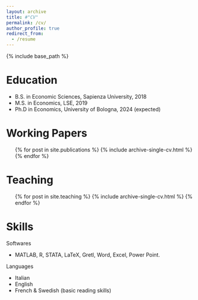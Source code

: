 ```yaml
---
layout: archive
title: #"CV"
permalink: /cv/
author_profile: true
redirect_from:
  - /resume
---
```


{% include base_path %}

Education
======
* B.S. in Economic Sciences, Sapienza University, 2018
* M.S. in Economics, LSE, 2019
* Ph.D in Economics, University of Bologna, 2024 (expected)


Working Papers
======
  <ul>{% for post in site.publications %}
    {% include archive-single-cv.html %}
  {% endfor %}</ul>
  
  
Teaching
======

   <ul>{% for post in site.teaching %}
   {% include archive-single-cv.html %}
   {% endfor %}</ul>
  
  
Skills
======
Softwares
* MATLAB, R, STATA, LaTeX, Gretl, Word, Excel, Power Point.

Languages
 *	Italian 
 *  English 
 *  French & Swedish (basic reading skills)


